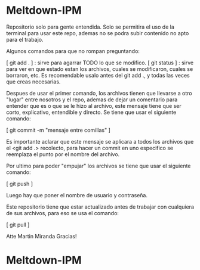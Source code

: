 # Meltdown-IPM
Repositorio solo para gente entendida. Solo se permitira el uso de la terminal para usar este repo, ademas no se podra subir contenido no apto para el trabajo.

Algunos comandos para que no rompan preguntando:

[  git add . ] : sirve para agarrar TODO lo que se modifico.
[  git status  ] : sirve para ver en que estado estan los archivos, cuales se modificaron, cuales se borraron, etc. Es recomendable usalo antes del git add ., y 
                   todas las veces que creas necesarias.

Despues de usar el primer comando, los archivos tienen que llevarse a otro "lugar" entre nosotros y el repo, ademas de dejar un comentario para entender 
que es o que se le hizo al archivo, este mensaje tiene que ser corto, explicativo, entendible y directo. Se tiene que usar el siguiente comando:

[  git commit -m "mensaje entre comillas"  ] 

Es importante aclarar que este mensaje se aplicara a todos los archivos que el <git add .> recolecto, para hacer un commit en uno especifico se reemplaza el punto 
por el nombre del archivo. 

Por ultimo para poder "empujar" los archivos se tiene que usar el siguiente comando:

[  git push  ] 

Luego hay que poner el nombre de usuario y contraseña.

Este repositorio tiene que estar actualizado antes de trabajar con cualquiera de sus archivos, para eso se usa el comando:

[  git pull  ]

Atte Martin Miranda
Gracias!
# Meltdown-IPM
